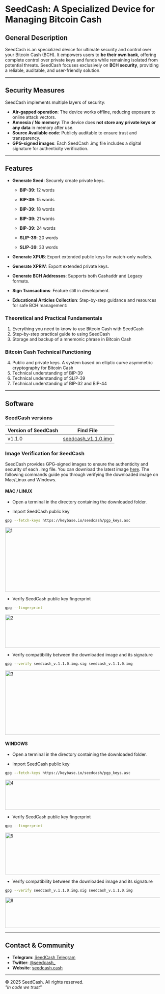 # SeedCash: A Specialized Device for Managing Bitcoin Cash

## General Description
SeedCash is an specialized device for ultimate security and control over your Bitcoin Cash (BCH). It empowers users to **be their own bank**, offering complete control over private keys and funds while remaining isolated from potential threats. SeedCash focuses exclusively on **BCH security**, providing a reliable, auditable, and user-friendly solution.  

---

## Security Measures
SeedCash implements multiple layers of security:  

- **Air-gapped operation**: The device works offline, reducing exposure to online attack vectors.  
- **Amnesia / No memory**: The device does **not store any private keys or any data** in memory after use.
- **Source Available code**: Publicly auditable to ensure trust and transparency.
- **GPG-signed images**: Each SeedCash .img file includes a digital signature for authenticity verification.
  
---

## Features
- **Generate Seed**: Securely create private keys.   
  - **BIP-39**: 12 words  
  - **BIP-39**: 15 words  
  - **BIP-39**: 18 words  
  - **BIP-39**: 21 words  
  - **BIP-39**: 24 words
    
  - **SLIP-39**: 20 words  
  - **SLIP-39**: 33 words

- **Generate XPUB**: Export extended public keys for watch-only wallets.  

- **Generate XPRIV**: Export extended private keys.  

- **Generate BCH Addresses**: Supports both Cashaddr and Legacy formats.  

- **Sign Transactions**: Feature still in development.  

- **Educational Articles Collection**: Step-by-step guidance and resources for safe BCH management:

### Theoretical and Practical Fundamentals
1. Everything you need to know to use Bitcoin Cash with SeedCash
2. Step-by-step practical guide to using SeedCash
3. Storage and backup of a mnemonic phrase in Bitcoin Cash

### Bitcoin Cash Technical Functioning
4. Public and private keys. A system based on elliptic curve asymmetric cryptography for Bitcoin Cash
5. Technical understanding of BIP-39
6. Technical understanding of SLIP-39
7. Technical understanding of BIP-32 and BIP-44

---

## Software
### SeedCash versions

| Version of SeedCash | Find File |
|----------------------|------|
| v1.1.0 | [seedcash_v1.1.0.img](https://seedcash.cash/resources) |

### Image Verification for SeedCash
SeedCash provides GPG-signed images to ensure the authenticity and security of each .img file. 
You can download the latest image [here](https://seedcash.cash/resources). The following commands guide you through verifying the downloaded image on Mac/Linux and Windows.


#### MAC / LINUX

- Open a terminal in the directory containing the downloaded folder.

- Import SeedCash public key
```bash
gpg --fetch-keys https://keybase.io/seedcash/pgp_keys.asc 
```
<img width="1291" height="210" alt="1" src="https://github.com/user-attachments/assets/102c0641-134b-4b7a-83b7-47b849bea63d" />

- Verify SeedCash public key fingerprint
```bash
gpg --fingerprint
```
<img width="561" height="108" alt="2" src="https://github.com/user-attachments/assets/b24d84a6-6e71-4df0-8dfb-9229068d78f9" />

- Verify compatibility between the downloaded image and its signature
```bash
gpg --verify seedcash_v.1.1.0.img.sig seedcash_v.1.1.0.img
```
<img width="1282" height="209" alt="3" src="https://github.com/user-attachments/assets/f06e6050-1982-4531-b225-4214e30d8f62" />


#### WINDOWS

- Open a terminal in the directory containing the downloaded folder.

- Import SeedCash public key
```bash
gpg --fetch-keys https://keybase.io/seedcash/pgp_keys.asc
```
<img width="909" height="98" alt="4" src="https://github.com/user-attachments/assets/75e583f4-f2d2-4357-bced-9c4a7cc3a1ea" />

- Verify SeedCash public key fingerprint
```bash
gpg --fingerprint
```
<img width="615" height="136" alt="5" src="https://github.com/user-attachments/assets/6cc46e3e-c1b8-408e-a112-13394dff9547" />

- Verify compatibility between the downloaded image and its signature
```bash
gpg --verify seedcash_v.1.1.0.img.sig seedcash_v.1.1.0.img
```
<img width="956" height="100" alt="8" src="https://github.com/user-attachments/assets/0879d52b-b37f-4bb2-999f-0a96f70e6413" />


---

## Contact & Community
- **Telegram**: [SeedCash Telegram](https://t.me/+tdY1ioshyPZkOGFk)  
- **Twitter**: [@seedcash_](https://twitter.com/seedcash_)  
- **Website**: [seedcash.cash](https://seedcash.cash)

---

© 2025 SeedCash. All rights reserved.  
*"In code we trust"*
